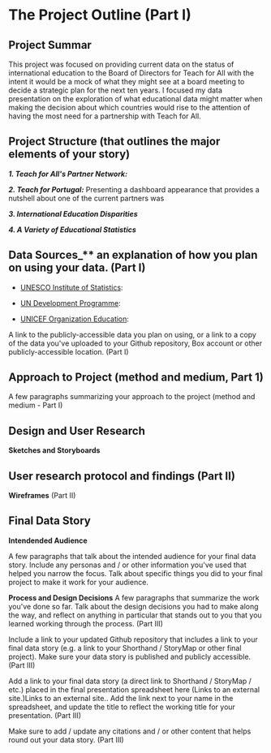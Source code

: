 # The Project Outline (Part I)

## Project Summar
This project was focused on providing current data on the status of international education to the Board of Directors for Teach for All with the intent it would be a mock of what they might see at a board meeting to decide a strategic plan for the next ten years. I focused my data presentation on the exploration of what educational data might matter when making the decision about which countries would rise to the attention of having the most need for a partnership with Teach for All. 

## Project Structure (that outlines the major elements of your story)

**_1. Teach for All's Partner Network:_** 

**_2. Teach for Portugal:_** Presenting a dashboard appearance that provides a nutshell about one of the current partners was

**_3. International Education Disparities_**

**_4. A Variety of Educational Statistics_** 

## Data Sources_** an explanation of how you plan on using your data. (Part I)

  * [UNESCO Institute of Statistics]():
  
  * [UN Development Programme]():
  
  * [UNICEF Organization Education](): 
  
A link to the publicly-accessible data you plan on using, or a link to a copy of the data you've uploaded to your Github repository, Box account or other publicly-accessible location. (Part I)

## Approach to Project (method and medium, Part 1)

A few paragraphs summarizing your approach to the project (method and medium - Part I)

## Design and User Research

**Sketches and Storyboards**

## User research protocol and findings (Part II)

**Wireframes** (Part II)

## Final Data Story

**Intendended Audience**

A few paragraphs that talk about the intended audience for your final data story.  Include any personas and / or other information you've used that helped you narrow the focus.  Talk about specific things you did to your final project to make it work for your audience. 

**Process and Design Decisions**
A few paragraphs that summarize the work you've done so far.  Talk about the design decisions you had to make along the way, and reflect on anything in particular that stands out to you that you learned working through the process. (Part III)

Include a link to your updated Github repository that includes a link to your final data story (e.g. a link to your Shorthand / StoryMap or other final project).  Make sure your data story is published and publicly accessible. (Part III)

Add a link to your final data story (a direct link to Shorthand / StoryMap / etc.) placed in the final presentation spreadsheet here (Links to an external site.)Links to an external site..  Add the link next to your name in the spreadsheet, and update the title to reflect the working title for your presentation.  (Part III)

Make sure to add / update any citations and / or other content that helps round out your data story. (Part III)
